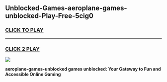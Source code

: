 
## Unblocked-Games-aeroplane-games-unblocked-Play-Free-5cig0
<h3>
<a href="https://premium76.site?title=aeroplane-games-unblocked&ref=18A">CLICK TO PLAY</a></h3>
<hr>

<h3>
<a href="https://premium76.site?title=aeroplane-games-unblocked&ref=18A">CLICK 2 PLAY</a>
  
</h3>

<a href="https://premium76.site?title=aeroplane-games-unblocked&ref=18A"><img src="https://clearcache.store/games.png"></a>


**aeroplane-games-unblocked games unblocked: Your Gateway to Fun and Accessible Online Gaming**
